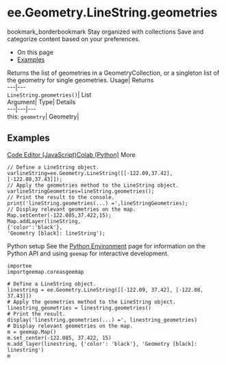  
#  ee.Geometry.LineString.geometries 
bookmark_borderbookmark Stay organized with collections  Save and categorize content based on your preferences. 
  * On this page
  * [Examples](https://developers.google.com/earth-engine/apidocs/ee-geometry-linestring-geometries#examples)


Returns the list of geometries in a GeometryCollection, or a singleton list of the geometry for single geometries. 
Usage| Returns  
---|---  
`LineString.geometries()`| List  
Argument| Type| Details  
---|---|---  
this: `geometry`| Geometry|   
## Examples
[Code Editor (JavaScript)](https://developers.google.com/earth-engine/apidocs/ee-geometry-linestring-geometries#code-editor-javascript-sample)[Colab (Python)](https://developers.google.com/earth-engine/apidocs/ee-geometry-linestring-geometries#colab-python-sample) More
```
// Define a LineString object.
varlineString=ee.Geometry.LineString([[-122.09,37.42],[-122.08,37.43]]);
// Apply the geometries method to the LineString object.
varlineStringGeometries=lineString.geometries();
// Print the result to the console.
print('lineString.geometries(...) =',lineStringGeometries);
// Display relevant geometries on the map.
Map.setCenter(-122.085,37.422,15);
Map.addLayer(lineString,
{'color':'black'},
'Geometry [black]: lineString');
```
Python setup
See the [ Python Environment](https://developers.google.com/earth-engine/guides/python_install) page for information on the Python API and using `geemap` for interactive development.
```
importee
importgeemap.coreasgeemap
```
```
# Define a LineString object.
linestring = ee.Geometry.LineString([[-122.09, 37.42], [-122.08, 37.43]])
# Apply the geometries method to the LineString object.
linestring_geometries = linestring.geometries()
# Print the result.
display('linestring.geometries(...) =', linestring_geometries)
# Display relevant geometries on the map.
m = geemap.Map()
m.set_center(-122.085, 37.422, 15)
m.add_layer(linestring, {'color': 'black'}, 'Geometry [black]: linestring')
m
```

